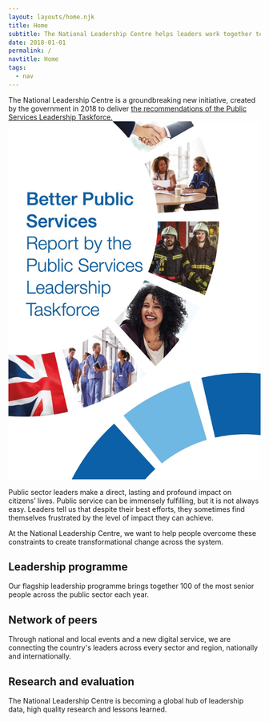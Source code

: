 ```yaml
---
layout: layouts/home.njk
title: Home
subtitle: The National Leadership Centre helps leaders work together to improve public services.
date: 2018-01-01
permalink: /
navtitle: Home
tags:
  - nav
---
```


<p class="taskforce-report">
<span class="taskforce-report__column-one">
The National Leadership Centre is a groundbreaking new initiative, created by the government in 2018 to deliver <a href="https://www.gov.uk/government/publications/national-leadership-centre" target="_blank"> the recommendations of the Public Services Leadership Taskforce.</a>
</span>
<span class="taskforce-report__column-two">
  <a class="taskforce-report__image" href="https://www.gov.uk/government/publications/national-leadership-centre" target="_blank">
    <img src="/static/img/taskforce-report.jpg" alt="Taskforce report" />
  </a>
  </span>
</p>

Public sector leaders make a direct, lasting and profound impact on citizens’ lives. Public service can be immensely fulfilling, but it is not always easy. Leaders tell us that despite their best efforts, they sometimes find themselves frustrated by the level of impact they can achieve.

<p class="gradient-text">
At the National Leadership Centre, we want to help people overcome these constraints to create transformational change across the system.
</p>

## Leadership programme
Our flagship leadership programme brings together 100 of the most senior people across the public sector each year.

## Network of peers
Through national and local events and a new digital service, we are connecting the country's leaders across every sector and region, nationally and internationally. 

## Research and evaluation
The National Leadership Centre is becoming a global hub of leadership data, high quality research and lessons learned.
